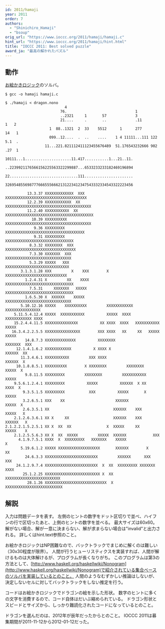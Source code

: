 ```yaml
---
id: 2011/hamaji
year: 2011
order: 7
authors:
  - "Shinichiro_Hamaji"
  - "bsoup"
orig_url: "https://www.ioccc.org/2011/hamaji/hamaji.c"
hint_url: "https://www.ioccc.org/2011/hamaji/hint.html"
title: "IOCCC 2011: Best solved puzzle"
award_ja: "最高の解かれたパズル"
---
```


## 動作

[お絵かきロジック](https://ja.wikipedia.org/wiki/%E3%81%8A%E7%B5%B5%E3%81%8B%E3%81%8D%E3%83%AD%E3%82%B8%E3%83%83%E3%82%AF)のソルバ。

```
$ gcc -o hamaji hamaji.c

$ ./hamaji < dragon.nono
                           4
                         76.                               1
                         ..2321     1       57             3
                         21....     .       ..             .11         1   2
                    1  88..1321  2  33    5512      1      277        14   1
                    099..12....  .  ..    ....    1 4 11111...111 122 5.1  .
                  11...221.821112411123455676489  51.176543232666 902 .27  1
                  10111...1.....................11.417...........1...21..11.
                  ..2239921176566156225563322299887...6533233233182469196894
                  22...............................111......................
                  3269548556987776665556662131223412347543332334543322223456

          13.3.37 XXXXXXXXXXXXX  XXX   XXXXXXXXXXXXXXXXXXXXXXXXXXXXXXXXXXXXX
          12.2.39 XXXXXXXXXXXX  XX   XXXXXXXXXXXXXXXXXXXXXXXXXXXXXXXXXXXXXXX
          11.2.40 XXXXXXXXXXX  XX   XXXXXXXXXXXXXXXXXXXXXXXXXXXXXXXXXXXXXXXX
            10.39 XXXXXXXXXX         XXXXXXXXXXXXXXXXXXXXXXXXXXXXXXXXXXXXXXX
             9.36 XXXXXXXXX             XXXXXXXXXXXXXXXXXXXXXXXXXXXXXXXXXXXX
             9.31 XXXXXXXXX                  XXXXXXXXXXXXXXXXXXXXXXXXXXXXXXX
           8.3.32 XXXXXXXX  XXX             XXXXXXXXXXXXXXXXXXXXXXXXXXXXXXXX
           7.3.30 XXXXXXX  XXX                XXXXXXXXXXXXXXXXXXXXXXXXXXXXXX
           5.3.29 XXXXX   XXX                  XXXXXXXXXXXXXXXXXXXXXXXXXXXXX
       3.1.3.1.28 XXX         X    XXX        X XXXXXXXXXXXXXXXXXXXXXXXXXXXX
         1.2.4.31 X         XX    XXXX       XXXXXXXXXXXXXXXXXXXXXXXXXXXXXXX
           7.5.31     XXXXXXX   XXXXX        XXXXXXXXXXXXXXXXXXXXXXXXXXXXXXX
         1.6.5.30 X  XXXXXX    XXXXX          XXXXXXXXXXXXXXXXXXXXXXXXXXXXXX
       5.10.12.16 XXXXX    XXXXXXXXXX         XXXXXXXXXXXX  XXXXXXXXXXXXXXXX
    5.11.5.4.12.4 XXXXX  XXXXXXXXXXX          XXXXX  XXXX  XXXXXXXXXXXX XXXX
    15.2.4.4.11.5 XXXXXXXXXXXXXXX          XX XXXX  XXXX   XXXXXXXXXXX XXXXX
   16.3.4.2.2.5.5 XXXXXXXXXXXXXXXX        XXX XXXX   XX     XX   XXXXX XXXXX
         14.8.7.3 XXXXXXXXXXXXXX          XXXXXXXX              XXXXXXX  XXX
     12.1.4.1.6.2 XXXXXXXXXXXX          X XXXX X                  XXXXXX  XX
       11.3.4.6.1 XXXXXXXXXXX         XXX XXXX                     XXXXXX  X
     10.1.8.8.5.1 XXXXXXXXXX        X XXXXXXXX         XXXXXXXX     XXXXX  X
         9.8.11.5 XXXXXXXXX         XXXXXXXX         XXXXXXXXXXX    XXXXX
    9.5.6.1.2.4.1 XXXXXXXXX          XXXXX          XXXXXX  X XX     XXXX  X
        9.3.5.1.5 XXXXXXXXX           XXX          XXXXX       X    XXXXX
        3.2.6.5.1 XXX    XX                       XXXXXX            XXXXX  X
        2.6.3.5.1 XX                             XXXXXX    XXX     XXXXX   X
    2.1.2.6.3.6.1 XX X     XX                    XXXXXX    XXX    XXXXXX   X
2.1.2.2.1.5.2.5.1 XX X  XX  XX                X  XXXXX     XX     XXXXX    X
    2.1.2.5.5.6.3 XX X  XX  XXXXX         XXXXX  XXXXXX            XXX
      4.1.9.7.5.1 XXXX  X  XXXXXXXXX   XXXXXXX    XXXXX                    X
       5.19.6.1.2 XXXXX XXXXXXXXXXXXXXXXXXX       XXXXXX        X         XX
         24.6.3.3 XXXXXXXXXXXXXXXXXXXXXXXX         XXXXXX      XXX       XXX
     24.1.2.9.7.4 XXXXXXXXXXXXXXXXXXXXXXXX  X  XX  XXXXXXXXX XXXXXXX    XXXX
        25.1.2.25 XXXXXXXXXXXXXXXXXXXXXXXXX X  XX  XXXXXXXXXXXXXXXXXXXXXXXXX
          28.1.26 XXXXXXXXXXXXXXXXXXXXXXXXXXXX  X XXXXXXXXXXXXXXXXXXXXXXXXXX
```

## 解説

入力は問題データを表す。
左側のヒントの数字をドット区切りで並べ、ハイフンの行で区切ったあと、上側のヒントの数字を並べる。
最大サイズは60x60。
解がない場合、解が一意に決まらない、解が求まらない場合は"invalid"と出力される。
詳しくはhint.text参照のこと。

お絵かきロジックはNP困難なので、バックトラックでまじめに解くのは難しい（30x30程度が限界）。
人間が行うヒューリスティクスを実装すれば、人間が解けるものは大体解けるが、プログラムが長くなりがち。
このプログラムは第3の方法として、[http://www.haskell.org/haskellwiki/Nonogram](http://www.haskell.org/haskellwiki/Nonogram)で紹介されている集合ベースのソルバを実装しているとのこと。
人間のようなむずかしい推論はしないが、決定しないセルに対してバックトラックをしない推定を行う。

コードはお絵かきロジックでドラゴンの絵を示した形状。
数字のヒントに多くの文字を消費するので、コード自体はだいぶ縮められている。
ドラゴン形状とスピードとサイズから、しっかり難読化されたコードになっているとのこと。

ドラゴンを選んだのは、2012年が辰年だったからとのこと。
IOCCC 2011は募集期間が2011-11-12から2012-01-12だった。
